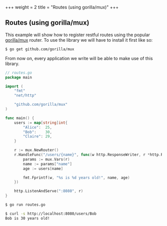 +++
weight = 2
title = "Routes (using gorilla/mux)"
+++

## Routes (using gorilla/mux)

This example will show how to register restful routes using the popular <a target="_blank" href="https://github.com/gorilla/mux">gorilla/mux</a> router.
To use the library we will have to install it first like so:

`$ go get github.com/gorilla/mux`

From now on, every application we write will be able to make use of this library.

``` go
// routes.go
package main

import (
	"fmt"
	"net/http"

	"github.com/gorilla/mux"
)

func main() {
	users := map[string]int{
		"Alice":  25,
		"Bob":    30,
		"Claire": 29,
	}

	r := mux.NewRouter()
	r.HandleFunc("/users/{name}", func(w http.ResponseWriter, r *http.Request) {
		params := mux.Vars(r)
		name := params["name"]
		age := users[name]

		fmt.Fprintf(w, "%s is %d years old!", name, age)
	})

	http.ListenAndServe(":8080", r)
}
```
``` sh
$ go run routes.go

$ curl -s http://localhost:8080/users/Bob
Bob is 30 years old!
```